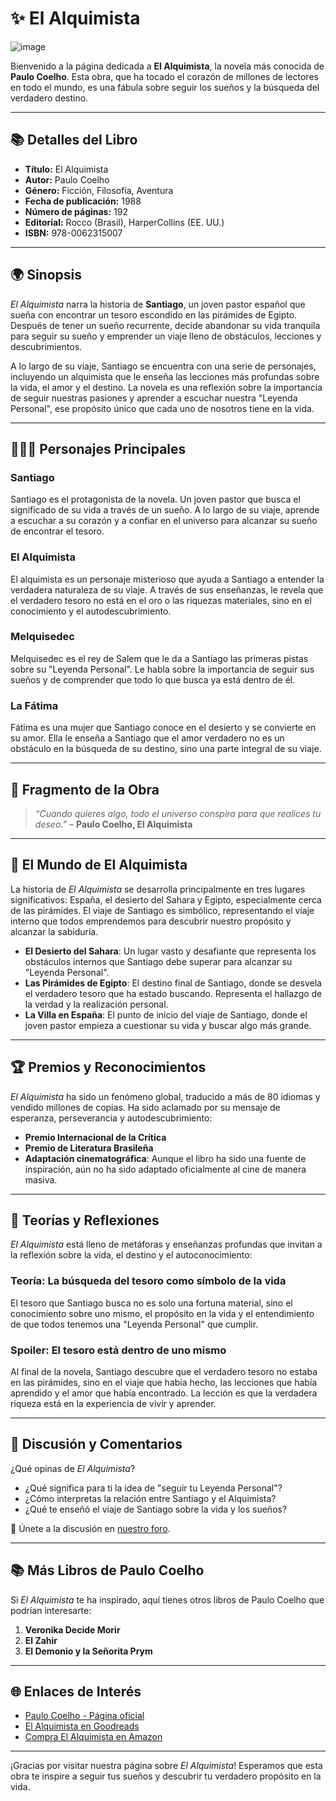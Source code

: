 # ✨ **El Alquimista**  
![image](https://github.com/user-attachments/assets/9eb3f23c-f0fd-45aa-8d72-3bfbf90ac2ae)

Bienvenido a la página dedicada a **El Alquimista**, la novela más conocida de **Paulo Coelho**. Esta obra, que ha tocado el corazón de millones de lectores en todo el mundo, es una fábula sobre seguir los sueños y la búsqueda del verdadero destino.

---

## 📚 **Detalles del Libro**  
- **Título:** El Alquimista  
- **Autor:** Paulo Coelho  
- **Género:** Ficción, Filosofía, Aventura  
- **Fecha de publicación:** 1988  
- **Número de páginas:** 192  
- **Editorial:** Rocco (Brasil), HarperCollins (EE. UU.)  
- **ISBN:** 978-0062315007  

---

## 🌍 **Sinopsis**  
*El Alquimista* narra la historia de **Santiago**, un joven pastor español que sueña con encontrar un tesoro escondido en las pirámides de Egipto. Después de tener un sueño recurrente, decide abandonar su vida tranquila para seguir su sueño y emprender un viaje lleno de obstáculos, lecciones y descubrimientos.

A lo largo de su viaje, Santiago se encuentra con una serie de personajes, incluyendo un alquimista que le enseña las lecciones más profundas sobre la vida, el amor y el destino. La novela es una reflexión sobre la importancia de seguir nuestras pasiones y aprender a escuchar nuestra "Leyenda Personal", ese propósito único que cada uno de nosotros tiene en la vida.

---

## 🧑‍🤝‍🧑 **Personajes Principales**

### **Santiago**  
Santiago es el protagonista de la novela. Un joven pastor que busca el significado de su vida a través de un sueño. A lo largo de su viaje, aprende a escuchar a su corazón y a confiar en el universo para alcanzar su sueño de encontrar el tesoro.

### **El Alquimista**  
El alquimista es un personaje misterioso que ayuda a Santiago a entender la verdadera naturaleza de su viaje. A través de sus enseñanzas, le revela que el verdadero tesoro no está en el oro o las riquezas materiales, sino en el conocimiento y el autodescubrimiento.

### **Melquisedec**  
Melquisedec es el rey de Salem que le da a Santiago las primeras pistas sobre su "Leyenda Personal". Le habla sobre la importancia de seguir sus sueños y de comprender que todo lo que busca ya está dentro de él.

### **La Fátima**  
Fátima es una mujer que Santiago conoce en el desierto y se convierte en su amor. Ella le enseña a Santiago que el amor verdadero no es un obstáculo en la búsqueda de su destino, sino una parte integral de su viaje.

---

## 📖 **Fragmento de la Obra**  
> *“Cuando quieres algo, todo el universo conspira para que realices tu deseo.”* – **Paulo Coelho, El Alquimista**

---

## 🏰 **El Mundo de El Alquimista**  
La historia de *El Alquimista* se desarrolla principalmente en tres lugares significativos: España, el desierto del Sahara y Egipto, especialmente cerca de las pirámides. El viaje de Santiago es simbólico, representando el viaje interno que todos emprendemos para descubrir nuestro propósito y alcanzar la sabiduría.

- **El Desierto del Sahara**: Un lugar vasto y desafiante que representa los obstáculos internos que Santiago debe superar para alcanzar su "Leyenda Personal".
- **Las Pirámides de Egipto**: El destino final de Santiago, donde se desvela el verdadero tesoro que ha estado buscando. Representa el hallazgo de la verdad y la realización personal.
- **La Villa en España**: El punto de inicio del viaje de Santiago, donde el joven pastor empieza a cuestionar su vida y buscar algo más grande.

---

## 🏆 **Premios y Reconocimientos**  
*El Alquimista* ha sido un fenómeno global, traducido a más de 80 idiomas y vendido millones de copias. Ha sido aclamado por su mensaje de esperanza, perseverancia y autodescubrimiento:

- **Premio Internacional de la Crítica**  
- **Premio de Literatura Brasileña**  
- **Adaptación cinematográfica**: Aunque el libro ha sido una fuente de inspiración, aún no ha sido adaptado oficialmente al cine de manera masiva.

---

## 💭 **Teorías y Reflexiones**  
*El Alquimista* está lleno de metáforas y enseñanzas profundas que invitan a la reflexión sobre la vida, el destino y el autoconocimiento:

### **Teoría: La búsqueda del tesoro como símbolo de la vida**  
El tesoro que Santiago busca no es solo una fortuna material, sino el conocimiento sobre uno mismo, el propósito en la vida y el entendimiento de que todos tenemos una "Leyenda Personal" que cumplir.

### **Spoiler: El tesoro está dentro de uno mismo**  
Al final de la novela, Santiago descubre que el verdadero tesoro no estaba en las pirámides, sino en el viaje que había hecho, las lecciones que había aprendido y el amor que había encontrado. La lección es que la verdadera riqueza está en la experiencia de vivir y aprender.

---

## 💬 **Discusión y Comentarios**  
¿Qué opinas de *El Alquimista*?  
- ¿Qué significa para ti la idea de "seguir tu Leyenda Personal"?  
- ¿Cómo interpretas la relación entre Santiago y el Alquimista?  
- ¿Qué te enseñó el viaje de Santiago sobre la vida y los sueños?

🔗 Únete a la discusión en [nuestro foro](https://github.com/savamidev/BookTrack/issues).

---

## 📚 **Más Libros de Paulo Coelho**  
Si *El Alquimista* te ha inspirado, aquí tienes otros libros de Paulo Coelho que podrían interesarte:

1. **Veronika Decide Morir**  
2. **El Zahir**  
3. **El Demonio y la Señorita Prym**

---

## 🌐 **Enlaces de Interés**  
- [Paulo Coelho - Página oficial](https://www.paulocoelho.com.br)  
- [El Alquimista en Goodreads](https://www.goodreads.com/book/show/865.The_Alchemist)  
- [Compra El Alquimista en Amazon](https://www.amazon.com/dp/0062315001)

---

¡Gracias por visitar nuestra página sobre *El Alquimista*! Esperamos que esta obra te inspire a seguir tus sueños y descubrir tu verdadero propósito en la vida.
